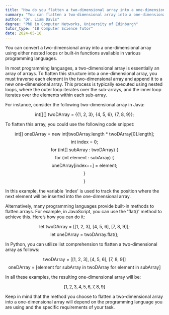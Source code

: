 ```yaml
---
title: "How do you flatten a two-dimensional array into a one-dimensional array?"
summary: "You can flatten a two-dimensional array into a one-dimensional array by using nested loops or built-in methods."
author: "Dr. Liam Davis"
degree: "PhD in Computer Networks, University of Edinburgh"
tutor_type: "IB Computer Science Tutor"
date: 2024-05-16
---
```


You can convert a two-dimensional array into a one-dimensional array using either nested loops or built-in functions available in various programming languages.

In most programming languages, a two-dimensional array is essentially an array of arrays. To flatten this structure into a one-dimensional array, you must traverse each element in the two-dimensional array and append it to a new one-dimensional array. This process is typically executed using nested loops, where the outer loop iterates over the sub-arrays, and the inner loop iterates over the elements within each sub-array.

For instance, consider the following two-dimensional array in Java:

$$
\text{int[][] twoDArray = \{ \{1, 2, 3\}, \{4, 5, 6\}, \{7, 8, 9\} \};}
$$

To flatten this array, you could use the following code snippet:

$$
\text{int[] oneDArray = new int[twoDArray.length * twoDArray[0].length];}
$$
$$
\text{int index = 0;}
$$
$$
\text{for (int[] subArray : twoDArray) \{}
$$
$$
\text{    for (int element : subArray) \{}
$$
$$
\text{        oneDArray[index++] = element;}
$$
$$
\text{    \}}
$$
$$
\text{\}}
$$

In this example, the variable 'index' is used to track the position where the next element will be inserted into the one-dimensional array.

Alternatively, many programming languages provide built-in methods to flatten arrays. For example, in JavaScript, you can use the 'flat()' method to achieve this. Here’s how you can do it:

$$
\text{let twoDArray = [[1, 2, 3], [4, 5, 6], [7, 8, 9]];}
$$
$$
\text{let oneDArray = twoDArray.flat();}
$$

In Python, you can utilize list comprehension to flatten a two-dimensional array as follows:

$$
\text{twoDArray = [[1, 2, 3], [4, 5, 6], [7, 8, 9]]}
$$
$$
\text{oneDArray = [element for subArray in twoDArray for element in subArray]}
$$

In all these examples, the resulting one-dimensional array will be:

$$
[1, 2, 3, 4, 5, 6, 7, 8, 9]
$$

Keep in mind that the method you choose to flatten a two-dimensional array into a one-dimensional array will depend on the programming language you are using and the specific requirements of your task.
    